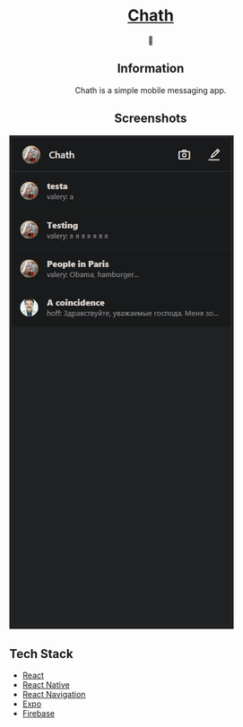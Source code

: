 <div align="center">
	<h1><a href="#">Chath</a></h1>
  💬
<h2>Information</h2>

Chath is a simple mobile messaging app. 
	
<h2>Screenshots</h2>
</div>  

![](screenshot.png)

## Tech Stack

- [React](https://reactjs.org/)
- [React Native](https://reactnative.dev/)
- [React Navigation](https://reactnavigation.org/)
- [Expo](https://expo.dev/)
- [Firebase](https://firebase.google.com/)
